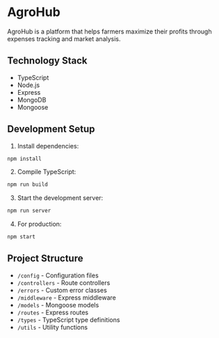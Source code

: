 # AgroHub

AgroHub is a platform that helps farmers maximize their profits through expenses tracking and market analysis.

## Technology Stack

- TypeScript
- Node.js
- Express
- MongoDB
- Mongoose

## Development Setup

1. Install dependencies:

```bash
npm install
```

2. Compile TypeScript:

```bash
npm run build
```

3. Start the development server:

```bash
npm run server
```

4. For production:

```bash
npm start
```

## Project Structure

- `/config` - Configuration files
- `/controllers` - Route controllers
- `/errors` - Custom error classes
- `/middleware` - Express middleware
- `/models` - Mongoose models
- `/routes` - Express routes
- `/types` - TypeScript type definitions
- `/utils` - Utility functions
